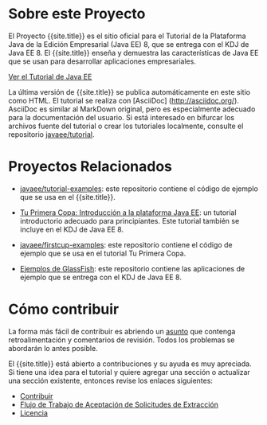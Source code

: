 # Sobre este Proyecto

El Proyecto {{site.title}} es el sitio oficial para el Tutorial de la Plataforma Java de la Edición Empresarial (Java EE) 8, 
que se entrega con el KDJ de Java EE 8. El {{site.title}} enseña y demuestra las características de Java EE que se usan para 
desarrollar aplicaciones empresariales.

[Ver el Tutorial de Java EE](toc.html)

La última versión de {{site.title}} se publica automáticamente en este sitio como HTML. El tutorial se realiza con 
[AsciiDoc] (http://asciidoc.org/). AsciiDoc es similar al MarkDown original, pero es especialmente adecuado para la documentación 
del usuario. Si está interesado en bifurcar los archivos fuente del tutorial o crear los tutoriales localmente, consulte el 
repositorio [javaee/tutorial](https://github.com/javaee/tutorial).

# Proyectos Relacionados

* [javaee/tutorial-examples](https://github.com/javaee/tutorial-examples): este repositorio contiene el código de ejemplo que se 
usa en el {{site.title}}.

* [Tu Primera Copa: Introducción a la plataforma Java EE](https://javaee.github.io/firstcup/): un tutorial introductorio adecuado 
para principiantes. Este tutorial también se incluye en el KDJ de Java EE 8.

* [javaee/firstcup-examples](https://github.com/javaee/firstcup-examples): este repositorio contiene el código de ejemplo que se 
usa en el tutorial Tu Primera Copa.

* [Ejemplos de GlassFish](https://github.com/javaee/glassfish-samples): este repositorio contiene las aplicaciones de ejemplo que 
se entrega con el KDJ de Java EE 8.


# Cómo contribuir
La forma más fácil de contribuir es abriendo un [asunto](https://github.com/javaee/tutorial/issues) que contenga retroalimentación 
y comentarios de revisión. Todos los problemas se abordarán lo antes posible.

El {{site.title}} está abierto a contribuciones y su ayuda es muy apreciada. Si tiene una idea para el tutorial y quiere agregar 
una sección o actualizar una sección existente, entonces revise los enlaces siguientes:

* [Contribuir](https://javaee.github.io/tutorial/CONTRIBUTING)
* [Flujo de Trabajo de Aceptación de Solicitudes de Extracción](https://javaee.github.io/tutorial/pr_doc_workflow)
* [Licencia](https://javaee.github.io/tutorial/LICENSE)